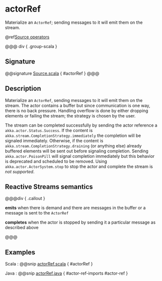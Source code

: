 # actorRef

Materialize an `ActorRef`; sending messages to it will emit them on the stream.

@ref[Source operators](../index.md#source-operators)

@@@ div { .group-scala }
## Signature

@@signature [Source.scala](/akka-stream/src/main/scala/akka/stream/scaladsl/Source.scala) { #actorRef }
@@@

## Description

Materialize an `ActorRef`, sending messages to it will emit them on the stream. The actor contains
a buffer but since communication is one way, there is no back pressure. Handling overflow is done by either dropping
elements or failing the stream; the strategy is chosen by the user.

The stream can be completed successfully by sending the actor reference a `akka.actor.Status.Success`.
If the content is `akka.stream.CompletionStrategy.immediately` the completion will be signaled immediately.
Otherwise, if the content is `akka.stream.CompletionStrategy.draining` (or anything else)
already buffered elements will be sent out before signaling completion.
Sending `akka.actor.PoisonPill` will signal completion immediately but this behavior is deprecated and scheduled to be removed.
Using `akka.actor.ActorSystem.stop` to stop the actor and complete the stream is *not supported*.

## Reactive Streams semantics

@@@div { .callout }

**emits** when there is demand and there are messages in the buffer or a message is sent to the `ActorRef`

**completes** when the actor is stopped by sending it a particular message as described above

@@@

## Examples


Scala
:  @@snip [actorRef.scala](/akka-docs/src/test/scala/docs/stream/operators/SourceOperators.scala) { #actorRef }

Java
:  @@snip [actorRef.java](/akka-docs/src/test/java/jdocs/stream/operators/SourceDocExamples.java) { #actor-ref-imports #actor-ref }
